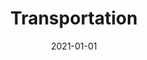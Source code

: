 ---
title: Transportation
description: Brief description of this section
cover: transport.jpg
date: 2021-01-01
---